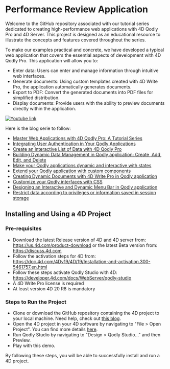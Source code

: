 # Performance Review Application

Welcome to the GitHub repository associated with our tutorial series dedicated to creating high-performance web applications with 4D Qodly Pro and 4D Server. This project is designed as an educational resource to illustrate the concepts and features covered throughout the series.

To make our examples practical and concrete, we have developed a typical web application that covers the essential aspects of development with 4D Qodly Pro. This application will allow you to:
- Enter data: Users can enter and manage information through intuitive web interfaces.
- Generate documents: Using custom templates created with 4D Write Pro, the application automatically generates documents.
- Export to PDF: Convert the generated documents into PDF files for simplified distribution.
- Display documents: Provide users with the ability to preview documents directly within the application.

[![Youtube link](https://img.youtube.com/vi/YpiJptfdun0/0.jpg)](https://youtu.be/YpiJptfdun0)

Here is the blog serie to follow:

- [Master Web Applications with 4D Qodly Pro: A Tutorial Series](https://blog.4d.com/master-web-applications-with-4d-qodly-pro-a-tutorial-series/)
- [Integrating User Authentication in Your Qodly Applications](https://blog.4d.com/integrating-user-authentication-in-your-qodly-applications/)
- [Create an Interactive List of Data with 4D Qodly Pro](https://blog.4d.com/create-an-interactive-list-of-data-with-4d-qodly-pro/)
- [Building Dynamic Data Management in Qodly application: Create, Add, Edit, and Delete](https://blog.4d.com/building-dynamic-data-management-in-qodly-application-create-add-edit-and-delete/)
- [Make your Qodly applications dynamic and interactive with states](https://blog.4d.com/make-your-qodly-applications-dynamic-and-interactive-with-states/)
- [Extend your Qodly application with custom components](https://blog.4d.com/extend-your-qodly-application-with-custom-components/)
- [Creating Dynamic Documents with 4D Write Pro in Qodly application](https://blog.4d.com/creating-dynamic-documents-with-4d-write-pro-in-qodly-application/)
- [Customize your Qodly interfaces with CSS](https://blog.4d.com/customize-your-qodly-interfaces-with-css/)
- [Designing an Interactive and Dynamic Menu Bar in Qodly application](https://blog.4d.com/designing-an-interactive-and-dynamic-menu-bar-in-qodly-application/)
- [Restrict data according to privileges or information saved in session storage](https://blog.4d.com/restrict-data-according-to-privileges-or-information-saved-in-session-storage/)

## Installing and Using a 4D Project

### Pre-requisites

* Download the latest Release version of 4D and 4D server from: https://us.4d.com/product-download or the latest Beta version from: https://discuss.4d.com
* Follow the activation steps for 4D from: https://doc.4d.com/4Dv19/4D/19/Installation-and-activation.300-5461757.en.html
* Follow these steps activate Qodly Studio with 4D: https://developer.4d.com/docs/WebServer/qodly-studio
* A 4D Write Pro license is required
* At least version 4D 20 R8 is mandatory

### Steps to Run the Project

* Clone or download the GitHub repository containing the 4D project to your local machine. Need help, check out [this blog](https://blog.4d.com/github-4d-depot/).
* Open the 4D project in your 4D software by navigating to "File > Open Project".  You can find more details [here](https://developer.4d.com/docs/GettingStarted/creating#opening-a-project).
* Run Qodly Studio by navigating to "Design > Qodly Studio..." and then Preview.
* Play with this demo.

By following these steps, you will be able to successfully install and run a 4D project.
